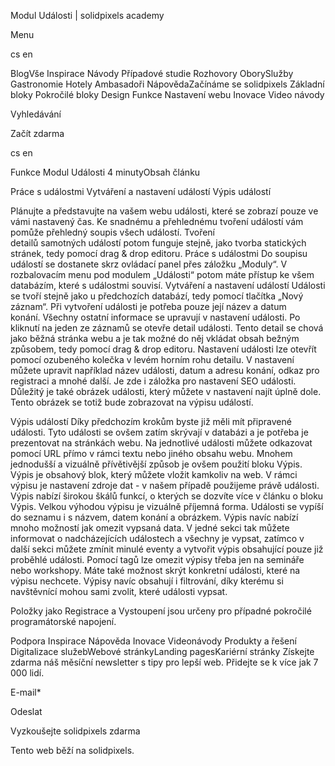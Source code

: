 <p>Modul Události | solidpixels academy</p>
<p>Menu</p>
<p>cs en</p>
<p>BlogVše Inspirace Návody Případové studie Rozhovory OborySlužby Gastronomie Hotely Ambasadoři NápovědaZačínáme se solidpixels Základní bloky Pokročilé bloky Design Funkce Nastavení webu Inovace Video návody</p>
<p>Vyhledávání</p>
<p>Začít zdarma</p>
<p>cs en</p>
<p>Funkce
Modul Události
4 minutyObsah článku</p>
<p>Práce s událostmi
Vytváření a nastavení událostí
Výpis událostí</p>
<p>Plánujte a představujte na vašem webu události, které se zobrazí pouze ve vámi nastavený čas. Ke snadnému a přehlednému tvoření událostí vám pomůže přehledný soupis všech událostí. Tvoření detailů samotných událostí potom funguje stejně, jako tvorba statických stránek, tedy pomocí drag &amp; drop editoru.
Práce s událostmi
Do soupisu událostí se dostanete skrz ovládací panel přes záložku „Moduly“. V rozbalovacím menu pod modulem „Události“ potom máte přístup ke všem databázím, které s událostmi souvisí.
Vytváření a nastavení událostí
Události se tvoří stejně jako u předchozích databází, tedy pomocí tlačítka „Nový záznam“. Při vytvoření události je potřeba pouze její název a datum konání. Všechny ostatní informace se upravují v nastavení události.
Po kliknutí na jeden ze záznamů se otevře detail události. Tento detail se chová jako běžná stránka webu a je tak možné do něj vkládat obsah bežným způsobem, tedy pomocí drag &amp; drop editoru.
Nastavení události lze otevřít pomocí ozubeného kolečka v levém horním rohu detailu. V nastavení můžete upravit například název události, datum a adresu konání, odkaz pro registraci a mnohé další. Je zde i záložka pro nastavení SEO události.
Důležitý je také obrázek události, který můžete v nastavení najít úplně dole. Tento obrázek se totiž bude zobrazovat na výpisu událostí.</p>
<p>Výpis událostí
Díky předchozím krokům byste již měli mít připravené události. Tyto události se ovšem zatím skrývají v databázi a je potřeba je prezentovat na stránkách webu.
Na jednotlivé události můžete odkazovat pomocí URL přímo v rámci textu nebo jiného obsahu webu. Mnohem jednodušší a vizuálně přívětivější způsob je ovšem použití bloku Výpis.
Výpis je obsahový blok, který můžete vložit kamkoliv na web. V rámci výpisu je nastavení zdroje dat - v našem případě použijeme právě události. Výpis nabízí širokou škálů funkcí, o kterých se dozvíte více v článku o bloku Výpis.
Velkou výhodou výpisu je vizuálně příjemná forma. Události se vypíší do seznamu i s názvem, datem konání a obrázkem. Výpis navíc nabízí mnoho možností jak omezit vypsaná data.
V jedné sekci tak můžete informovat o nadcházejících událostech a všechny je vypsat, zatímco v další sekci můžete zmínit minulé eventy a vytvořit výpis obsahující pouze již proběhlé události. Pomocí tagů lze omezit výpisy třeba jen na semináře nebo workshopy. Máte také možnost skrýt konkretní události, které na výpisu nechcete.
Výpisy navíc obsahují i filtrování, díky kterému si navštěvnící mohou sami zvolit, které události vypsat.</p>
<p>Položky jako Registrace a Vystoupení jsou určeny pro případné pokročilé programátorské napojení.</p>
<p>Podpora
 Inspirace
Nápověda
Inovace
Videonávody
 Produkty a řešení
 Digitalizace služebWebové stránkyLanding pagesKariérní stránky Získejte zdarma náš měsíční newsletter s tipy pro lepší web. Přidejte se k více jak 7 000 lidí.</p>
<p>E-mail*</p>
<p>Odeslat</p>
<p>Vyzkoušejte solidpixels zdarma</p>
<p>Tento web běží na solidpixels.</p>